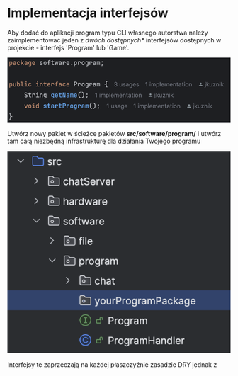 # Implementacja interfejsów

Aby dodać do aplikacji program typu CLI własnego autorstwa należy zaimplementować jeden z <i>dwóch dostępnych* </i>
interfejsów dostępnych w projekcie - interfejs 'Program' lub 'Game'. 

![](programInterface.png)

Utwórz nowy pakiet w ścieżce pakietów <b>src/software/program/</b> i utwórz tam całą niezbędną infrastrukturę dla
działania Twojego programu 

![](programPackageSource.png)

















Interfejsy te zaprzeczają na każdej
płaszczyźnie zasadzie DRY jednak z 